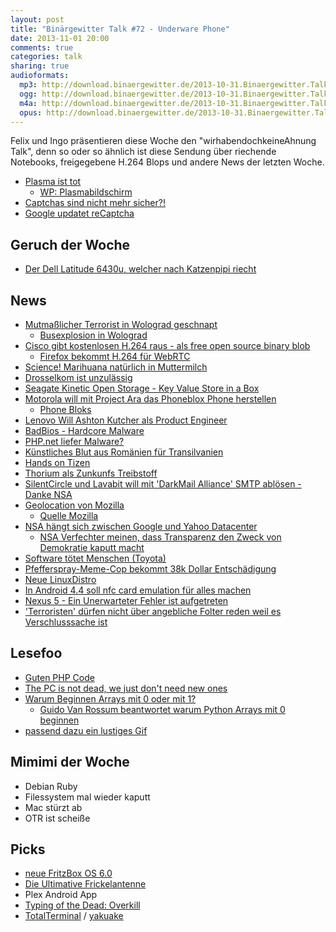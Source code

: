 ```yaml
---
layout: post
title: "Binärgewitter Talk #72 - Underware Phone"
date: 2013-11-01 20:00
comments: true
categories: talk
sharing: true
audioformats:
  mp3: http://download.binaergewitter.de/2013-10-31.Binaergewitter.Talk.72.mp3
  ogg: http://download.binaergewitter.de/2013-10-31.Binaergewitter.Talk.72.ogg
  m4a: http://download.binaergewitter.de/2013-10-31.Binaergewitter.Talk.72.m4a
  opus: http://download.binaergewitter.de/2013-10-31.Binaergewitter.Talk.72.opus
---
```

Felix und Ingo präsentieren diese Woche den "wirhabendochkeineAhnung Talk", denn so oder so ähnlich ist diese Sendung über riechende Notebooks, freigegebene H.264 Blops und andere News der letzten Woche.

- [Plasma ist tot](http://www.heise.de/newsticker/meldung/Panasonic-baut-keine-Plasma-Fernseher-mehr-2036980.html )
  * [WP: Plasmabildschirm](http://de.wikipedia.org/wiki/Plasmabildschirm )
- [Captchas sind nicht mehr sicher?!]( http://news.sciencemag.org/technology/2013/10/captcha-busted-ai-company-claims-have-broken-internets-favorite-protection-system )
- [Google updatet reCaptcha]( http://www.v3.co.uk/v3-uk/news/2303350/google-updates-recaptcha-tool-to-beat-the-spambots )

## Geruch der Woche
- [Der Dell Latitude 6430u, welcher nach Katzenpipi riecht]( http://www.bbc.co.uk/news/technology-24741832 )

## News
- [Mutmaßlicher Terrorist in Wolograd geschnapt](http://de.ria.ru/security_and_military/20131027/267161796.html )
    * [Busexplosion in Wolograd]( http://www.spiegel.de/politik/ausland/russland-tote-und-verletzte-bei-busexplosion-in-wolgograd-a-929070.html )
- [Cisco gibt kostenlosen H.264 raus - als free open source binary blob](http://blogs.cisco.com/collaboration/open-source-h-264-removes-barriers-webrtc )
  - [Firefox bekommt H.264 für WebRTC]( https://brendaneich.com/2013/10/ciscos-h-264-good-news/ )
- [Science! Marihuana natürlich in Muttermilch]( http://www.naturalnews.com/036526_cannabinoids_breast_milk_THC.html )
- [Drosselkom ist unzulässig]( http://www.tagesschau.de/inland/gericht-telekom-drosselung100.html )
- [Seagate Kinetic Open Storage - Key Value Store in a Box]( http://www.seagate.com/tech-insights/kinetic-vision-how-seagate-new-developer-tools-meets-the-needs-of-cloud-storage-platforms-master-ti/ )
- [Motorola will mit Project Ara das Phoneblox Phone herstellen]( http://motorola-blog.blogspot.de/2013/10/goodbye-sticky-hello-ara.html )
    - [Phone Bloks]( https://phonebloks.com/idea )
- [Lenovo Will Ashton Kutcher als Product Engineer]( http://slashdot.org/topic/datacenter/kutcher-hire-shows-marketing-outranks-engineering-at-lenovo/ )
- [BadBios - Hardcore Malware]( http://arstechnica.com/security/2013/10/meet-badbios-the-mysterious-mac-and-pc-malware-that-jumps-airgaps/ )
- [PHP.net liefer Malware?]( http://www.csoonline.com/article/742008/php.net-flagged-for-malware-by-google-researchers-confirm-it-was-no-false-positive )
- [Künstliches Blut aus Romänien für Transilvanien]( http://science.slashdot.org/story/13/10/31/1612237/artificial-blood-made-in-romania )
- [Hands on Tizen](http://www.tizenexperts.com/2013/10/video-hands-tizen-z9005-redwood/ )
- [Thorium als Zunkunfs Treibstoff]( http://www.bbc.co.uk/news/science-environment-24638816 )
- [SilentCircle und Lavabit will mit 'DarkMail Alliance' SMTP ablösen - Danke NSA]( http://arstechnica.com/business/2013/10/silent-circle-and-lavabit-launch-darkmail-alliance-to-thwart-e-mail-spying/ )
- [Geolocation von Mozilla]( http://www.golem.de/news/geolocation-mozilla-verraet-wo-du-bist-1310-102405.html )
  - [Quelle Mozilla]( https://location.services.mozilla.com/ )
- [NSA hängt sich zwischen Google und Yahoo Datacenter]( http://arstechnica.com/tech-policy/2013/10/new-docs-show-nsa-taps-google-yahoo-data-center-links/ )
  - [NSA Verfechter meinen, dass Transparenz den Zweck von Demokratie kaputt macht]( http://www.techdirt.com/articles/20131024/13173225006/nsa-defender-argues-that-too-much-transparency-defeats-purpose-democracy.shtml )
- [Software tötet Menschen (Toyota)]( http://tech.slashdot.org/story/13/10/29/208205/toyotas-killer-firmware )
- [Pfefferspray-Meme-Cop bekommt 38k Dollar Entschädigung]( http://www.gulli.com/news/22625-pfefferspray-meme-cop-bekommt-38000-us-dollar-entschaedigung-2013-10-25 )
- [Neue LinuxDistro](http://www.heise.de/open/meldung/Linux-fuer-Tastatur-Fans-Salix-Ratpoison-14-0-1-2036803.html )
- [In Android 4.4 soll nfc card emulation für alles machen]( http://news.hitb.org/content/android-44-kitkat-will-reportedly-include-nfc-card-emulation-without-secure-element )
- [Nexus 5 - Ein Unerwarteter Fehler ist aufgetreten]( https://play.google.com/store/devices/details?id=nexus_5_black_16gb )
- ['Terroristen' dürfen nicht über angebliche Folter reden weil es Verschlusssache ist]( http://www.allgov.com/news/controversies/911-suspects-cant-mention-being-tortured-during-trial-testimony-because-their-torture-is-classified-131028?news=851498 )

## Lesefoo
- [Guten PHP Code]( https://github.com/sayakb/sticky-notes/blob/master/app/controllers/UserController.php )
- [The PC is not dead, we just don't need new ones]( http://idiallo.com/blog/2013/10/pc-is-not-dead-no-need-for-new-ones )
- [Warum Beginnen Arrays mit 0 oder mit 1?]( http://exple.tive.org/blarg/2013/10/22/citation-needed/ )
    - [Guido Van Rossum beantwortet warum Python Arrays mit 0 beginnen]( https://plus.google.com/115212051037621986145/posts/YTUxbXYZyfi )
- [passend dazu ein lustiges Gif]( http://i.imgur.com/H3eR0po.gif )

## Mimimi der Woche
- Debian Ruby
- Filessystem mal wieder kaputt
- Mac stürzt ab
- OTR ist scheiße

## Picks
- [neue FritzBox OS 6.0](ftp://ftp.avm.de/fritz.box/fritzbox.fon_wlan_7390/firmware/deutsch/info.txt )
- [Die Ultimative Frickelantenne]( http://www.heise.de/netze/artikel/Die-0-Euro-Antenne-223704.html )
- Plex Android App
- [Typing of the Dead: Overkill]( http://www.theverge.com/2013/10/30/5046068/play-this-typing-of-the-dead-overkill-sequel-released )
- [TotalTerminal](http://totalterminal.binaryage.com/ ) / [yakuake](http://de.wikipedia.org/wiki/Yakuake )
